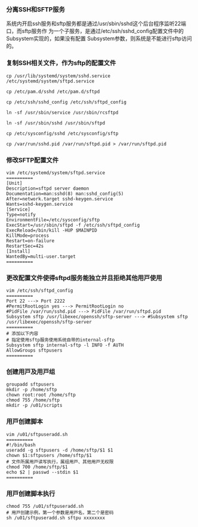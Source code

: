 ### 分离SSH和SFTP服务
系统内开启ssh服务和sftp服务都是通过/usr/sbin/sshd这个后台程序监听22端⼝，⽽sftp服务作
为⼀个⼦服务，是通过/etc/ssh/sshd_config配置⽂件中的Subsystem实现的，如果没有配置
Subsystem参数，则系统是不能进⾏sftp访问的。

### 复制SSH相关⽂件，作为sftp的配置⽂件
```shell
cp /usr/lib/systemd/system/sshd.service /etc/systemd/system/sftpd.service

cp /etc/pam.d/sshd /etc/pam.d/sftpd

cp /etc/ssh/sshd_config /etc/ssh/sftpd_config

ln -sf /usr/sbin/service /usr/sbin/rcsftpd

ln -sf /usr/sbin/sshd /usr/sbin/sftpd

cp /etc/sysconfig/sshd /etc/sysconfig/sftp

cp /var/run/sshd.pid /var/run/sftpd.pid > /var/run/sftpd.pid
```

### 修改SFTP配置⽂件
```shell
vim /etc/systemd/system/sftpd.service
==========
[Unit]
Description=sftpd server daemon
Documentation=man:sshd(8) man:sshd_config(5)
After=network.target sshd-keygen.service
Wants=sshd-keygen.service
[Service]
Type=notify
EnvironmentFile=/etc/sysconfig/sftp
ExecStart=/usr/sbin/sftpd -f /etc/ssh/sftpd_config
ExecReload=/bin/kill -HUP $MAINPID
KillMode=process
Restart=on-failure
RestartSec=42s
[Install]
WantedBy=multi-user.target
==========
```

### 更改配置⽂件使得sftpd服务能独⽴并且拒绝其他⽤⼾使⽤
```shell
vim /etc/ssh/sftpd_config
==========
Port 22 ---> Port 2222
#PermitRootLogin yes ---> PermitRootLogin no
#PidFile /var/run/sshd.pid ---> PidFile /var/run/sftpd.pid
Subsystem sftp /usr/libexec/openssh/sftp-server ---> #Subsystem sftp /usr/libexec/openssh/sftp-server
==========
# 添加以下内容
# 指定使⽤sftp服务使⽤系统⾃带的internal-sftp
Subsystem sftp internal-sftp -l INFO -f AUTH
AllowGroups sftpusers
==========
```

### 创建⽤⼾及⽤⼾组
```shell
groupadd sftpusers
mkdir -p /home/sftp
chown root:root /home/sftp
chmod 755 /home/sftp
mkdir -p /u01/scripts
```

### ⽤⼾创建脚本
```shell
vim /u01/sftpuseradd.sh
==========
#!/bin/bash
useradd -g sftpusers -d /home/sftp/$1 $1
chown $1:sftpusers /home/sftp/$1
# ⽂件所属⽤⼾读写执⾏，属组⽤⼾、其他⽤⼾⽆权限
chmod 700 /home/sftp/$1
echo $2 | passwd --stdin $1
==========
```

### ⽤⼾创建脚本执⾏
```shell
chmod 755 /u01/sftpuseradd.sh
# ⽤⼾创建⽰例，第⼀个参数是⽤⼾名，第⼆个是密码
sh /u01/sftpuseradd.sh sftpu xxxxxxxx
```

